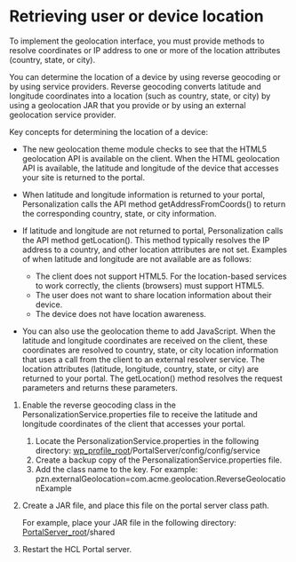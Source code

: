 # Retrieving user or device location

To implement the geolocation interface, you must provide methods to resolve coordinates or IP address to one or more of the location attributes \(country, state, or city\).

You can determine the location of a device by using reverse geocoding or by using service providers. Reverse geocoding converts latitude and longitude coordinates into a location \(such as country, state, or city\) by using a geolocation JAR that you provide or by using an external geolocation service provider.

Key concepts for determining the location of a device:

-   The new geolocation theme module checks to see that the HTML5 geolocation API is available on the client. When the HTML geolocation API is available, the latitude and longitude of the device that accesses your site is returned to the portal.
-   When latitude and longitude information is returned to your portal, Personalization calls the API method getAddressFromCoords\(\) to return the corresponding country, state, or city information.
-   If latitude and longitude are not returned to portal, Personalization calls the API method getLocation\(\). This method typically resolves the IP address to a country, and other location attributes are not set. Examples of when latitude and longitude are not available are as follows:

    -   The client does not support HTML5. For the location-based services to work correctly, the clients \(browsers\) must support HTML5.
    -   The user does not want to share location information about their device.
    -   The device does not have location awareness.

-   You can also use the geolocation theme to add JavaScript. When the latitude and longitude coordinates are received on the client, these coordinates are resolved to country, state, or city location information that uses a call from the client to an external resolver service. The location attributes \(latitude, longitude, country, state, or city\) are returned to your portal. The getLocation\(\) method resolves the request parameters and returns these parameters.

1.  Enable the reverse geocoding class in the PersonalizationService.properties file to receive the latitude and longitude coordinates of the client that accesses your portal.

    1.  Locate the PersonalizationService.properties in the following directory: [wp\_profile\_root](../../../../../../guide_me/wpsdirstr.md)/PortalServer/config/config/service
    2.  Create a backup copy of the PersonalizationService.properties file.
    3.  Add the class name to the key. For example: pzn.externalGeolocation=com.acme.geolocation.ReverseGeolocationExample

2.  Create a JAR file, and place this file on the portal server class path.

    For example, place your JAR file in the following directory: [PortalServer\_root](../../../../../../guide_me/wpsdirstr.md)/shared

3.  Restart the HCL Portal server.



